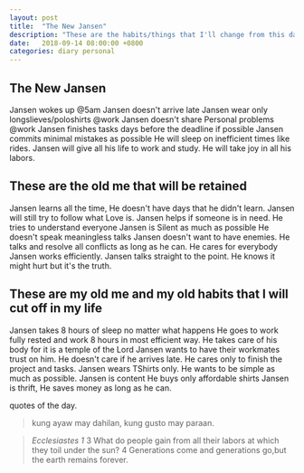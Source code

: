 ```yaml
---
layout: post
title:  "The New Jansen"
description: "These are the habits/things that I'll change from this day till the new chapter of my life"
date:   2018-09-14 08:00:00 +0800
categories: diary personal
---
```



## The New Jansen

Jansen wokes up @5am
Jansen doesn't arrive late
Jansen wear only longslieves/poloshirts @work
Jansen doesn't share Personal problems @work
Jansen finishes tasks days before the deadline if possible
Jansen commits minimal mistakes as possible
He will sleep on inefficient times like rides.
Jansen will give all his life to work and study.
He will take joy in all his labors.


## These are the old me that will be retained

Jansen learns all the time,
He doesn't have days that he didn't learn.
Jansen will still try to follow what Love is.
Jansen helps if someone is in need.
He tries to understand everyone
Jansen is Silent as much as possible
He doesn't speak meaningless talks
Jansen doesn't want to have enemies.
He talks and resolve all conflicts as long as he can.
He cares for everybody
Jansen works efficiently.
Jansen talks straight to the point.
He knows it might hurt but it's the truth.


## These are my old me and my old habits that I will cut off in my life

Jansen takes 8 hours of sleep no matter what happens
He goes to work fully rested and work 8 hours in most efficient way.
He takes care of his body for it is a temple of the Lord
Jansen wants to have their workmates trust on him.
He doesn't care if he arrives late.
He cares only to finish the project and tasks.
Jansen wears TShirts only.
He wants to be simple as much as possible.
Jansen is content
He buys only affordable shirts
Jansen is thrift,
He saves money as long as he can.

quotes of the day.


> kung ayaw may dahilan,
> kung gusto may paraan.



> _Ecclesiastes 1_ 3 What do people gain from all their labors at which they toil under the sun? 4 Generations come and generations go,but the earth remains forever.

